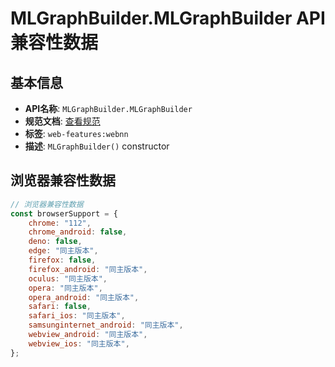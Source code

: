 # MLGraphBuilder.MLGraphBuilder API 兼容性数据

## 基本信息

- **API名称**: `MLGraphBuilder.MLGraphBuilder`
- **规范文档**: [查看规范](https://www.w3.org/TR/webnn/#api-mlgraphbuilder-constructor)
- **标签**: `web-features:webnn`
- **描述**: `MLGraphBuilder()` constructor

## 浏览器兼容性数据

```javascript
// 浏览器兼容性数据
const browserSupport = {
    chrome: "112",
    chrome_android: false,
    deno: false,
    edge: "同主版本",
    firefox: false,
    firefox_android: "同主版本",
    oculus: "同主版本",
    opera: "同主版本",
    opera_android: "同主版本",
    safari: false,
    safari_ios: "同主版本",
    samsunginternet_android: "同主版本",
    webview_android: "同主版本",
    webview_ios: "同主版本",
};

```

